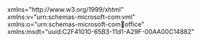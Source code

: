 <!DOCTYPE html PUBLIC "-//W3C//DTD XHTML 1.0 Transitional//EN" "http://www.w3.org/TR/xhtml1/DTD/xhtml1-transitional.dtd">
<html
  
  
  
  
  
  xmlns="http://www.w3.org/1999/xhtml"
  
  
  
  
  
  xmlns:v="urn:schemas-microsoft-com:vml"
  
  
  
  
  
  xmlns:o="urn:schemas-microsoft-com:office:office"
  
  
  
  
  
  xmlns:msdt="uuid:C2F41010-65B3-11d1-A29F-00AA00C14882"
>
  <head>
    <!--[if gte mso 9]>
    <xml>
      <o:OfficeDocumentSettings>
        <o:AllowPNG />
        <o:PixelsPerInch>96</o:PixelsPerInch>
      </o:OfficeDocumentSettings>
    </xml>
    <![endif]-->
    <meta http-equiv="Content-type" content="text/html; charset=utf-8" />
    <meta
      name="viewport"
      content="width=device-width, initial-scale=1, maximum-scale=1"
    />
    <meta http-equiv="X-UA-Compatible" content="IE=edge" />
    <meta name="format-detection" content="date=no" />
    <meta name="format-detection" content="address=no" />
    <meta name="format-detection" content="telephone=no" />
    <meta name="x-apple-disable-message-reformatting" />
    <title>Email Template</title>
    <!--[if gte mso 9]>
    <style type="text/css" media="all">
        sup {
          font-size: 100% !important;
        }
      </style>
    <![endif]-->
    <!--[if !mso]>
    <!-->
    <style type="text/css" media="all">
      @font-face {
        font-family: "Core Sans C";
        font-weight: normal;
        font-style: normal;
        src: local("Core Sans C 45 Regular"), local("CoreSansC-45Regular"),
          url("/assets/fonts/CoreSansC-45Regular.woff2") format("woff2"),
          url("/assets/fonts/CoreSansC-45Regular.woff") format("woff");
      }

      @font-face {
        font-family: "Core Sans C";
        font-weight: 500;
        font-style: normal;
        src: local("Core Sans C 55 Medium"), local("CoreSansC-55Medium"),
          url("/assets/fonts/CoreSansC-55Medium.woff2") format("woff2"),
          url("/assets/fonts/CoreSansC-55Medium.woff") format("woff");
      }

      @font-face {
        font-family: "Core Sans C";
        font-weight: bold;
        font-style: normal;
        src: local("Core Sans C 65 Bold"), local("CoreSansC-65Bold"),
          url("/assets/fonts/CoreSansC-65Bold.woff2") format("woff2"),
          url("/assets/fonts/CoreSansC-65Bold.woff") format("woff");
      }
    </style>
    <!--
    
    
    
    
    <![endif]-->
    <style type="text/css" media="screen">
      body {
        padding: 0 !important;
        margin: 0 auto !important;
        display: block !important;
        min-width: 100% !important;
        width: 100% !important;
        background: #ffffff;
        -webkit-text-size-adjust: none;
      }

      a {
        text-decoration: none;
      }

      p {
        padding: 0 !important;
        margin: 0 !important;
      }

      img {
        margin: 0 !important;
        -ms-interpolation-mode: bicubic;
        /* Allow smoother rendering of resized image in Internet Explorer */
      }

      #MessageViewBody,
      #MessageWebViewDiv {
        width: 100% !important;
      }

      /* Samsung Galaxy Note 4 Samsung Mail - make email stay centered */

      .c-white a {
        color: #ffffff;
      }

      .c-black a {
        color: #010101;
      }

      /* Mobile styles */
      @media only screen and (max-device-width: 600px),
        only screen and (max-width: 300px) {
        .mpx-8 {
          padding-left: 8px !important;
          padding-right: 8px !important;
        }

        .mptbx-8 {
          padding-top: 8px !important;
          padding-bottom: 8px !important;
        }

        .mpx-16 {
          padding-left: 16px !important;
          padding-right: 16px !important;
        }

        .mpx-18 {
          padding-left: 18px !important;
          padding-right: 18px !important;
        }

        .mptx-21 {
          padding-top: 21px !important;
        }

        .mpbx-24 {
          padding-bottom: 24px !important;
        }

        .mpbx-27 {
          padding-bottom: 27px !important;
        }

        .mpbx-38 {
          padding-bottom: 38px !important;
        }

        .mptx-27 {
          padding-top: 27px !important;
        }

        .mfw-normal {
          font-weight: 500 !important;
        }

        .td,
        .td-600,
        .m-shell,
        .link-u {
          width: 100% !important;
          min-width: 100% !important;
          max-width: 100% !important;
        }

        .fluid-img img {
          width: 100% !important;
          max-width: 100% !important;
          height: auto !important;
        }

        .m-hide {
          display: none !important;
          width: 0 !important;
          height: 0 !important;
          font-size: 0 !important;
          line-height: 0 !important;
          min-height: 0 !important;
        }
      }
    </style>
  </head>
  <body
    class="body"
    style="
      padding: 0 !important;
      margin: 0 auto !important;
      display: block !important;
      min-width: 100% !important;
      width: 100% !important;
      background: #ffffff;
      -webkit-text-size-adjust: none;
    "
  >
    <center>
      <table
        width="650"
        border="0"
        cellspacing="0"
        cellpadding="0"
        class="m-shell"
      >
        <tr>
          <td
            class="td-600"
            style="
              max-width: 600px;
              min-width: 600px;
              font-size: 0pt;
              line-height: 0pt;
              padding: 0;
              margin: 0;
              font-weight: normal;
            "
          >
            <table width="100%" border="0" cellspacing="0" cellpadding="0">
              <tr>
                <td
                  class="py-10 px-25 mpx-8"
                  style="
                    padding-top: 10px;
                    padding-bottom: 10px;
                    padding-left: 25px;
                    padding-right: 25px;
                  "
                >
                  <table
                    width="100%"
                    border="0"
                    cellspacing="0"
                    cellpadding="0"
                  >
                    <!-- Header -->
                    <tr>
                      <td class="pb-18">
                        <table
                          width="100%"
                          border="0"
                          cellspacing="0"
                          cellpadding="0"
                        >
                          <tr>
                            <td align="center">
                              <a href="#" target="_blank"
                                >
                                <img
                                  src="http://d2f9ska1sm0b5o.cloudfront.net/system-emails/assets/images/allyz_servicepartner_logo.png"
                                  width="134"
                                  height="38"
                                  border="0"
                                  alt=""
                              />
                              </a>
                            </td>
                          </tr>
                        </table>
                      </td>
                    </tr>
                    <!-- END Header -->
                    <!-- Main -->
                    <tr>
                      <td>
                        <table
                          width="100%"
                          border="0"
                          cellspacing="0"
                          cellpadding="0"
                        >
                          <!-- Blue Section -->
                          <tr>
                            <td>
                              <table
                                width="100%"
                                border="0"
                                cellspacing="0"
                                cellpadding="0"
                              >
                                <tr>
                                  <td
                                    class="mpx-18 mpbx-24 mptx-27"
                                    style="
                                      padding-top: 60px;
                                      padding-bottom: 48px;
                                      padding-left: 64px;
                                      padding-right: 64px;
                                    "
                                  >
                                    <table
                                      width="100%"
                                      border="0"
                                      cellspacing="0"
                                      cellpadding="0"
                                    >
                                      <tr>
                                        <td
                                          style="
                                            font-size: 26px;
                                            line-height: 30px;
                                            font-family: 'Core Sans C',
                                              Helvetica, Arial, sans-serif;
                                            text-align: left;
                                            min-width: auto !important;
                                            color: #151515;
                                            font-weight: 400;
                                            padding-top: 4px;
                                            padding-bottom: 4px;
                                          "
                                        >
                                          Bonjour {{object.givenName}},
                                        </td>
                                      </tr>
                                      <tr>
                                        <td
                                          class="mfw-normal"
                                          style="
                                            font-size: 14px;
                                            line-height: 22px;
                                            font-family: 'Core Sans C',
                                              Helvetica, Arial, sans-serif;
                                            font-weight: bold;
                                            text-align: left;
                                            min-width: auto !important;
                                            color: #151515;
                                            padding-top: 4px;
                                            padding-bottom: 4px;
                                          "
                                        >
                                          Mot de passe oublié?
                                        </td>
                                      </tr>
                                      <tr>
                                        <td
                                          style="
                                            font-size: 14px;
                                            line-height: 22px;
                                            font-family: 'Core Sans C',
                                              Helvetica, Arial, sans-serif;
                                            font-weight: 400;
                                            text-align: left;
                                            min-width: auto !important;
                                            color: #151515;
                                            padding-top: 4px;
                                            padding-bottom: 16px;
                                          "
                                        >
                                          Cliquez sur le lien pour réinitialiser
                                          votre mot de passe
                                        </td>
                                      </tr>
                                      <tr>
                                        <td align="center">
                                          <!-- Button -->
                                          <table
                                            border="0"
                                            cellspacing="0"
                                            cellpadding="0"
                                          >
                                            <tr>
                                              <!--[if mso]>
                                              <v:roundrect style="width:472; height:64px; v-text-anchor:middle;" arcsize="50%"  fillcolor="#151515" 
                                                
                                                
                                                
                                                
                                                xmlns:v="urn:schemas-microsoft-com:vml" 
                                                
                                                
                                                
                                                
                                                xmlns:w="urn:schemas-microsoft-com:office:word">
                                                <center>
                                                  <![endif]-->
                                                  <td
                                                bgcolor="#151515"
                                                style="
                                                  width: 472px;
                                                  height: 64px;
                                                  border-radius: 54px;
                                                  font-size: 15px;
                                                  line-height: 15px;
                                                  font-family: 'Core Sans C',
                                                    Helvetica, Arial, sans-serif;
                                                  text-align: center;
                                                  min-width: auto !important;
                                                  color: #ffffff;
                                                  font-weight: 500;
                                                "
                                              >
                                                    <a
                                                  href="{{object.resumeURI}}"
                                                  target="_blank"
                                                  class="link c-white"
                                                  style="
                                                    padding: 24px 0px;
                                                    display: block;
                                                    text-decoration: none;
                                                    color: #ffffff;
                                                  "
                                                  >
                                                      <span
                                                    class="link c-white"
                                                    style="
                                                      text-decoration: none;
                                                      color: #ffffff;
                                                    "
                                                    >Réinitialiser mon mot de
                                                    passe</span
                                                  >
                                                    </a
                                                >
                                                  </td>
                                                  <!--[if mso]>
                                                </center>
                                              </v:roundrect>
                                              <![endif]-->
                                            </tr>
                                          </table>
                                          <!-- END Button -->
                                        </td>
                                      </tr>
                                    </table>
                                  </td>
                                </tr>
                                <tr>
                                  <td
                                    class="fluid-img mptx-21 mpbx-38"
                                    align="center"
                                  >
                                    <img
                                      src="http://d2f9ska1sm0b5o.cloudfront.net/system-emails/assets/images/email-image4.png"
                                      style="border-radius: 24px 24px 0px 0px"
                                      width="472"
                                      height="252"
                                      border="0"
                                      alt=""
                                    />
                                  </td>
                                </tr>
                              </table>
                            </td>
                          </tr>
                          <tr>
                            <td>
                              <table
                                width="100%"
                                border="0"
                                cellspacing="0"
                                cellpadding="0"
                              >
                                <tr>
                                  <td
                                    class="py-32 px-38 mpx-16"
                                    style="
                                      padding-top: 30px;
                                      padding-bottom: 24px;
                                      padding-left: 64px;
                                      padding-right: 64px;
                                    "
                                  >
                                    <table
                                      width="100%"
                                      border="0"
                                      cellspacing="0"
                                      cellpadding="0"
                                    >
                                      <tr>
                                        <td
                                          style="
                                            font-size: 14px;
                                            line-height: 22px;
                                            font-family: 'Core Sans C',
                                              Helvetica, Arial, sans-serif;
                                            text-align: left;
                                            min-width: auto !important;
                                            color: #151515;
                                            padding-bottom: 24px;
                                          "
                                        >
                                          Une demande de réinitialisation de mot
                                          de passe pour votre compte a été
                                          envoyée.
                                        </td>
                                      </tr>
                                      <tr>
                                        <td
                                          style="
                                            font-size: 14px;
                                            line-height: 22px;
                                            font-family: 'Core Sans C',
                                              Helvetica, Arial, sans-serif;
                                            text-align: left;
                                            min-width: auto !important;
                                            color: #151515;
                                            padding-bottom: 48px;
                                          "
                                        >
                                          Si le lien ci-dessus ne fonctionne
                                          pas, vous pouvez copier l’URL
                                          ci-dessous directement dans votre
                                          navigateur.
                                          
                                          
                                          
                                          
                                          <br />
                                          <a
                                            href="{{object.resumeURI}}"
                                            target="_blank"
                                            class="link-u fw-b"
                                            style="
                                              text-decoration: none;
                                              color: #223f7d;
                                              max-width: 400px;
                                              word-break: break-all;
                                            "
                                            >
                                            <span
                                              class="link-u fw-b"
                                              style="
                                                text-decoration: none;
                                                color: #223f7d;
                                                word-break: break-all;
                                              "
                                              >{{object.resumeURI}}</span
                                            >
                                          </a
                                          >
                                        </td>
                                      </tr>
                                      <tr>
                                        <td>
                                          <table
                                            width="100%"
                                            border="0"
                                            cellspacing="0"
                                            cellpadding="0"
                                          >
                                            <tr>
                                              <td
                                                class="img line-white"
                                                height="1"
                                                style="
                                                  font-size: 0pt;
                                                  line-height: 0pt;
                                                  text-align: left;
                                                  border-top: 1px solid #e6e6e6;
                                                "
                                              >
                                                &nbsp;
                                              </td>
                                            </tr>
                                          </table>
                                        </td>
                                      </tr>
                                      <tr>
                                        <td>
                                          <table
                                            width="100%"
                                            border="0"
                                            cellspacing="0"
                                            cellpadding="0"
                                          >
                                            <tr>
                                              <td
                                                style="
                                                  font-size: 14px;
                                                  line-height: 24px;
                                                  font-family: 'Core Sans C',
                                                    Helvetica, Arial, sans-serif;
                                                  text-align: left;
                                                  min-width: auto !important;
                                                  color: #151515;
                                                  font-weight: bold;
                                                  padding-bottom: 12px;
                                                  padding-top: 24px;
                                                "
                                              >
                                                Ce lien, utilisable une seule
                                                fois, vous redirigera vers la
                                                page de réinitialisation.
                                              </td>
                                            </tr>
                                            <tr>
                                              <td
                                                class="mfw-normal"
                                                style="
                                                  font-size: 14px;
                                                  line-height: 24px;
                                                  font-family: 'Core Sans C',
                                                    Helvetica, Arial, sans-serif;
                                                  text-align: left;
                                                  min-width: auto !important;
                                                  color: #151515;
                                                  font-weight: bold;
                                                  padding-bottom: 12px;
                                                  padding-top: 12px;
                                                "
                                              >
                                                Il est valable pendant 24
                                                heures.
                                              </td>
                                            </tr>
                                            <tr>
                                              <td
                                                class="mfw-normal"
                                                style="
                                                  font-size: 14px;
                                                  line-height: 24px;
                                                  font-family: 'Core Sans C',
                                                    Helvetica, Arial, sans-serif;
                                                  text-align: left;
                                                  min-width: auto !important;
                                                  color: #151515;
                                                  font-weight: bold;
                                                  padding-bottom: 24px;
                                                  padding-top: 12px;
                                                "
                                              >
                                                L’équipe allyz – Allianz
                                              </td>
                                            </tr>
                                          </table>
                                        </td>
                                      </tr>
                                      <tr>
                                        <td>
                                          <table
                                            width="100%"
                                            border="0"
                                            cellspacing="0"
                                            cellpadding="0"
                                          >
                                            <tr>
                                              <td
                                                class="img line-white"
                                                height="1"
                                                style="
                                                  font-size: 0pt;
                                                  line-height: 0pt;
                                                  text-align: left;
                                                  border-top: 1px solid #e6e6e6;
                                                "
                                              >
                                                &nbsp;
                                              </td>
                                            </tr>
                                          </table>
                                        </td>
                                      </tr>
                                    </table>
                                  </td>
                                </tr>
                              </table>
                            </td>
                          </tr>
                          <!-- END Image + Title + Text + Button -->
                          <!-- Blue Section -->
                          <!-- END Blue Section -->
                        </table>
                      </td>
                    </tr>
                    <!-- END Main -->
                    <!-- Footer -->
                    <tr>
                      <td
                        class="mpx-18 mpbx-27"
                        style="
                          border-radius: 0px 0px 24px 24px;
                          padding-top: 24px;
                          padding-bottom: 48px;
                          padding-left: 73px;
                          padding-right: 73px;
                        "
                      >
                        <table
                          width="100%"
                          border="0"
                          cellspacing="0"
                          cellpadding="0"
                        >
                          <tr>
                            <td
                              class="text-14 c-white a-center pb-24"
                              style="
                                font-size: 14px;
                                line-height: 22px;
                                font-family: 'Core Sans C', Helvetica, Arial,
                                  sans-serif;
                                min-width: auto !important;
                                color: #737373;
                                text-align: center;
                                padding-bottom: 24px;
                              "
                            >
                              Email envoyé par Allyz 
                              
                              
                              
                              
                              <br />
                              Copyright (c) 2022 Allyz, Tous droits réservés
                            
                            
                            
                            
                            
                            </td>
                          </tr>
                          <tr>
                            <td>
                              <table
                                width="100%"
                                border="0"
                                cellspacing="0"
                                cellpadding="0"
                              >
                                <tr>
                                  <td
                                    class="text-14 c-white"
                                    style="
                                      font-size: 14px;
                                      line-height: 22px;
                                      font-family: 'Core Sans C', Helvetica,
                                        Arial, sans-serif;
                                      text-align: center;
                                      min-width: auto !important;
                                      color: #737373;
                                    "
                                  >
                                    AWP France SAS
                                    
                                    
                                    
                                    
                                    <br />
                                    7, rue Dora Maar,
                                    
                                    
                                    
                                    
                                    <br />
                                    93400 Saint-Ouen
                                  
                                  
                                  
                                  
                                  
                                  </td>
                                </tr>
                              </table>
                            </td>
                          </tr>
                        </table>
                      </td>
                    </tr>
                    <!-- END Footer -->
                  </table>
                </td>
              </tr>
            </table>
          </td>
        </tr>
      </table>
    </center>
  </body>
</html>
<!--[if gte mso 9
  ]>
<xml>
  <o:CustomDocumentProperties>
    <o:_dlc_DocId msdt:dt="string">6JCHART6MJDW-1805808677-262</o:_dlc_DocId>
    <o:_dlc_DocIdItemGuid msdt:dt="string"
        >d9066299-d74b-490d-aca3-c2a624aeab36</o:_dlc_DocIdItemGuid
      >
    <o:_dlc_DocIdUrl msdt:dt="string"
        >https://allianzms.sharepoint.com/teams/FR0055-3232730/_layouts/15/DocIdRedir.aspx?ID=6JCHART6MJDW-1805808677-262,
        6JCHART6MJDW-1805808677-262</o:_dlc_DocIdUrl
      >
  </o:CustomDocumentProperties>
</xml>
<!
[endif]-->
